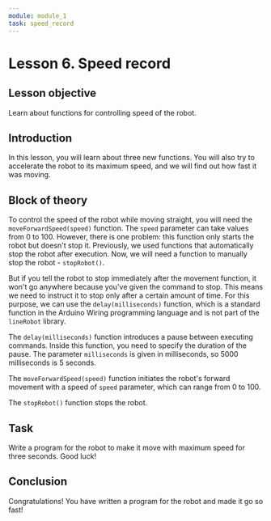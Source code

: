```yaml
---
module: module_1
task: speed_record
---
```

# Lesson 6. Speed record

## Lesson objective
Learn about functions for controlling speed of the robot.

## Introduction
In this lesson, you will learn about three new functions. You will also try to accelerate the robot to its maximum speed, and we will find out how fast it was moving.


## Block of theory
To control the speed of the robot while moving straight, you will need the `moveForwardSpeed(speed)` function. The `speed` parameter can take values from 0 to 100. However, there is one problem: this function only starts the robot but doesn't stop it. Previously, we used functions that automatically stop the robot after execution. Now, we will need a function to manually stop the robot - `stopRobot()`.

But if you tell the robot to stop immediately after the movement function, it won't go anywhere because you've given the command to stop. This means we need to instruct it to stop only after a certain amount of time. For this purpose, we can use the `delay(milliseconds)` function, which is a standard function in the Arduino Wiring programming language and is not part of the `lineRobot` library.

The `delay(milliseconds)` function introduces a pause between executing commands. Inside this function, you need to specify the duration of the pause. The parameter `milliseconds` is given in milliseconds, so 5000 milliseconds is 5 seconds.

The `moveForwardSpeed(speed)` function initiates the robot's forward movement with a speed of `speed` parameter, which can range from 0 to 100.

The `stopRobot()` function stops the robot.

## Task 
Write a program for the robot to make it move with maximum speed for three seconds. Good luck!


## Conclusion
Congratulations! You have written a program for the robot and made it go so fast!
